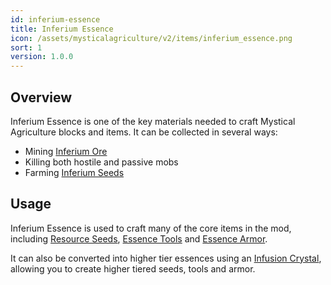 ```yaml
---
id: inferium-essence
title: Inferium Essence
icon: /assets/mysticalagriculture/v2/items/inferium_essence.png
sort: 1
version: 1.0.0
---
```


## Overview

Inferium Essence is one of the key materials needed to craft Mystical Agriculture blocks and items. It can be collected in several ways:

- Mining [Inferium Ore](../blocks/inferium-ore.md)
- Killing both hostile and passive mobs
- Farming [Inferium Seeds](inferium-seeds.md)

## Usage

Inferium Essence is used to craft many of the core items in the mod, including [Resource Seeds](resource-seeds.md), [Essence Tools](essence-tools.md) and [Essence Armor](essence-armor.md).

It can also be converted into higher tier essences using an [Infusion Crystal](infusion-crystals.md), allowing you to create higher tiered seeds, tools and armor.
